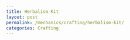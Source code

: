 ```yaml
---
title: Herbalism Kit
layout: post
permalink: /mechanics/crafting/herbalism-kit/
categories: Crafting
---
```

